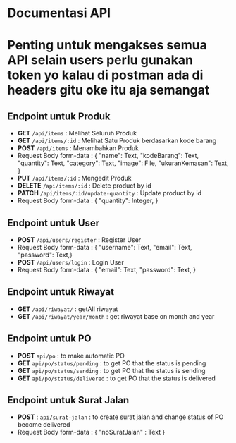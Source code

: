# Documentasi API

# Penting untuk mengakses semua API selain users perlu gunakan token yo kalau di postman ada di headers gitu oke itu aja semangat

## Endpoint untuk Produk

- **GET** `/api/items` : Melihat Seluruh Produk
- **GET** `/api/items/:id` : Melihat Satu Produk berdasarkan kode barang
- **POST** `/api/items` : Menambahkan Produk
- Request Body form-data : { "name": Text, "kodeBarang": Text, "quantity": Text, "category": Text, "image": File, "ukuranKemasan": Text, }
- **PUT** `/api/items/:id` : Mengedit Produk
- **DELETE** `/api/items/:id` : Delete product by id
- **PATCH** `/api/items/:id/update-quantity` : Update product by id
- Request Body form-data : { "quantity": Integer, }

## Endpoint untuk User

- **POST** `/api/users/register` : Register User
- Request Body form-data : { "username": Text, "email": Text, "password": Text,}
- **POST** `/api/users/login` : Login User
- Request Body form-data : { "email": Text, "password": Text, }

## Endpoint untuk Riwayat

- **GET** `/api/riwayat/` : getAll riwayat
- **GET** `/api/riwayat/year/month` : get riwayat base on month and year

## Endpoint untuk PO

- **POST** `api/po` : to make automatic PO
- **GET** `api/po/status/pending` : to get PO that the status is pending
- **GET** `api/po/status/sending` : to get PO that the status is sending
- **GET** `api/po/status/delivered` : to get PO that the status is delivered

## Endpoint untuk Surat Jalan

- **POST** : `api/surat-jalan` : to create surat jalan and change status of PO become delivered
- Request Body form-data : {
  "noSuratJalan" : Text
  }
